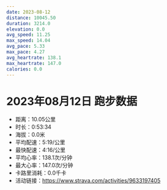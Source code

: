 ```yaml
---
date: 2023-08-12
distance: 10045.50
duration: 3214.0
elevation: 0.0
avg_speed: 11.25
max_speed: 14.04
avg_pace: 5.33
max_pace: 4.27
avg_heartrate: 138.1
max_heartrate: 147.0
calories: 0.0
---
```


# 2023年08月12日 跑步数据

- 距离：10.05公里
- 时长：0:53:34
- 海拔：0.0米
- 平均配速：5:19/公里
- 最快配速：4:16/公里
- 平均心率：138.1次/分钟
- 最大心率：147.0次/分钟
- 卡路里消耗：0.0千卡
- 活动链接：https://www.strava.com/activities/9633197405
